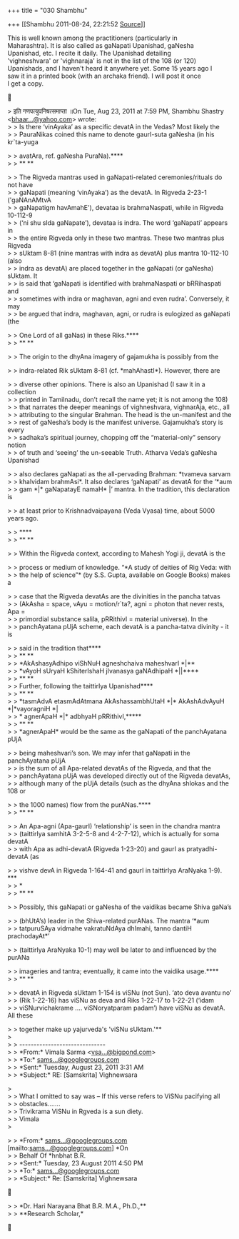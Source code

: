 +++
title = "030 Shambhu"

+++
[[Shambhu	2011-08-24, 22:21:52 [Source](https://groups.google.com/g/samskrita/c/_xFhJ0AoawY)]]



This is well known among the practitioners (particularly in  
Maharashtra). It is also called as gaNapati Upanishad, gaNesha  
Upanishad, etc. I recite it daily. The Upanishad detailing  
'vighneshvara' or 'vighnaraja' is not in the list of the 108 (or 120)  
Upanishads, and I haven't heard it anywhere yet. Some 15 years ago I  
saw it in a printed book (with an archaka friend). I will post it once  
I get a copy.



\> इति गणपत्युपनिषत्समाप्ता ॥On Tue, Aug 23, 2011 at 7:59 PM, Shambhu Shastry \<[bhaar...@yahoo.com]()\> wrote:  
\> \> Is there ‘vinAyaka’ as a specific devatA in the Vedas? Most likely the  
\> \> PauraNikas coined this name to denote gaurI-suta gaNesha (in his kr\`ta-yuga  

\> \> avatAra, ref. gaNesha PuraNa).\*\*\*\*  
\> \> \*\* \*\*

  
\> \> The Rigveda mantras used in gaNapati-related ceremonies/rituals do not have  
\> \> gaNapati (meaning ‘vinAyaka’) as the devatA. In Rigveda 2-23-1 ('gaNAnAMtvA  
\> \> gaNapatigm havAmahE'), devataa is brahmaNaspati, while in Rigveda 10-112-9  
\> \> (‘ni shu sIda gaNapate’), devataa is indra. The word ‘gaNapati’ appears in  
\> \> the entire Rigveda only in these two mantras. These two mantras plus Rigveda  
\> \> sUktam 8-81 (nine mantras with indra as devatA) plus mantra 10-112-10 (also  
\> \> indra as devatA) are placed together in the gaNapati (or gaNesha) sUktam. It  
\> \> is said that ‘gaNapati is identified with brahmaNaspati or bRRihaspati and  
\> \> sometimes with indra or maghavan, agni and even rudra’. Conversely, it may  
\> \> be argued that indra, maghavan, agni, or rudra is eulogized as gaNapati (the  

\> \> One Lord of all gaNas) in these Riks.\*\*\*\*  
\> \> \*\* \*\*

  
\> \> The origin to the dhyAna imagery of gajamukha is possibly from the  

\> \> indra-related Rik sUktam 8-81 (cf. \*mahAhastI\*). However, there are

  
\> \> diverse other opinions. There is also an Upanishad (I saw it in a collection  
\> \> printed in Tamilnadu, don’t recall the name yet; it is not among the 108)  
\> \> that narrates the deeper meanings of vighneshvara, vighnarAja, etc., all  
\> \> attributing to the singular Brahman. The head is the un-manifest and the  
\> \> rest of gaNesha’s body is the manifest universe. Gajamukha’s story is every  
\> \> sadhaka’s spiritual journey, chopping off the “material-only” sensory notion  
\> \> of truth and ‘seeing’ the un-seeable Truth. Atharva Veda’s gaNesha Upanishad  

\> \> also declares gaNapati as the all-pervading Brahman: \*tvameva sarvam  
\> \> khalvidam brahmAsi\*. It also declares ‘gaNapati’ as devatA for the ‘\*aum  
\> \> gam \*\|\* gaNapatayE namaH\* \|’ mantra. In the tradition, this declaration is

  
\> \> at least prior to Krishnadvaipayana (Veda Vyasa) time, about 5000 years ago.  

\> \> \*\*\*\*  
\> \> \*\* \*\*

  
\> \> Within the Rigveda context, according to Mahesh Yogi ji, devatA is the  

\> \> process or medium of knowledge. “\*‪A study of deities of Rig Veda: with  
\> \> the help of science”\*‬ (by S.S. Gupta, available on Google Books) makes a

  
\> \> case that the Rigveda devatAs are the divinities in the pancha tatvas  
\> \> (AkAsha = space, vAyu = motion/r\`ta?, agni = photon that never rests, Apa =  
\> \> primordial substance salila, pRRithivI = material universe). In the  
\> \> panchAyatana pUjA scheme, each devatA is a pancha-tatva divinity - it is  

\> \> said in the tradition that\*\*\*\*  
\> \> \*\* \*\*  
\> \> \*AkAshasyAdhipo viShNuH agneshchaiva maheshvarI \*\|\*\*  
\> \> \*vAyoH sUryaH kShiterIshaH jIvanasya gaNAdhipaH \*\|\|\*\*\*\*  
\> \> \*\* \*\*  
\> \> Further, following the taittirIya Upanishad\*\*\*\*  
\> \> \*\* \*\*  
\> \> \*tasmAdvA etasmAdAtmana AkAshassambhUtaH \*\|\* AkAshAdvAyuH \*\|\*vayoragniH \*\|  
\> \> \* agnerApaH \*\|\* adbhyaH pRRithivI,\*\*\*\*\*  
\> \> \*\* \*\*  
\> \> \*agnerApaH\* would be the same as the gaNapati of the panchAyatana pUjA

  
\> \> being maheshvari’s son. We may infer that gaNapati in the panchAyatana pUjA  
\> \> is the sum of all Apa-related devatAs of the Rigveda, and that the  
\> \> panchAyatana pUjA was developed directly out of the Rigveda devatAs,  
\> \> although many of the pUjA details (such as the dhyAna shlokas and the 108 or  

\> \> the 1000 names) flow from the purANas.\*\*\*\*  
\> \> \*\* \*\*

  
\> \> An Apa-agni (Apa-gaurI) ‘relationship’ is seen in the chandra mantra  
\> \> (taittirIya samhitA 3-2-5-8 and 4-2-7-12), which is actually for soma devatA  
\> \> with Apa as adhi-devatA (Rigveda 1-23-20) and gaurI as pratyadhi-devatA (as  

\> \> vishve devA in Rigveda 1-164-41 and gaurI in taittirIya AraNyaka 1-9). \*\*\*  
\> \> \*  
\> \> \*\* \*\*

  
\> \> Possibly, this gaNapati or gaNesha of the vaidikas became Shiva gaNa’s  

\> \> (bhUtA’s) leader in the Shiva-related purANas. The mantra ‘\*aum  
\> \> tatpuruSAya vidmahe vakratuNdAya dhImahi, tanno dantiH prachodayAt\*’

  
\> \> (taittirIya AraNyaka 10-1) may well be later to and influenced by the purANa  

\> \> imageries and tantra; eventually, it came into the vaidika usage.\*\*\*\*  
\> \> \*\* \*\*

  
\> \> devatA in Rigveda sUktam 1-154 is viSNu (not Sun). ‘ato deva avantu no’  
\> \> (Rik 1-22-16) has viSNu as deva and Riks 1-22-17 to 1-22-21 (‘idam  
\> \> viSNurvichakrame …. viSNoryatparam padam’) have viSNu as devatA. All these  

\> \> together make up yajurveda's 'viSNu sUktam.'\*\*  
\>  
\> \> ------------------------------  
\> \> \*From:\* Vimala Sarma \<[vsa...@bigpond.com]()\>  
\> \> \*To:\* [sams...@googlegroups.com]()  
\> \> \*Sent:\* Tuesday, August 23, 2011 3:31 AM  
\> \> \*Subject:\* RE: \[Samskrita\] Vighnewsara

  
\>  
\> \> What I omitted to say was – If this verse refers to ViSNu pacifying all  
\> \> obstacles.......  
\> \> Trivikrama ViSNu in Rgveda is a sun diety.  
\> \> Vimala  
\>  

\> \> \*From:\* [sams...@googlegroups.com]() \[mailto:[sams...@googlegroups.com]()\] \*On  
\> \> Behalf Of \*hnbhat B.R.  
\> \> \*Sent:\* Tuesday, 23 August 2011 4:50 PM  
\> \> \*To:\* [sams...@googlegroups.com]()  
\> \> \*Subject:\* Re: \[Samskrita\] Vighnewsara



\> \> \*Dr. Hari Narayana Bhat B.R. M.A., Ph.D.,\*\*  
\> \> \*\*Research Scholar,\*



